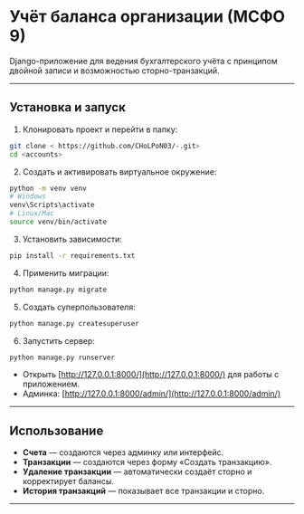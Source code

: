 
# Учёт баланса организации (МСФО 9)

Django-приложение для ведения бухгалтерского учёта с принципом двойной записи и возможностью сторно-транзакций.

---

## Установка и запуск

1. Клонировать проект и перейти в папку:

```bash
git clone < https://github.com/CHoLPoN03/-.git>
cd <accounts>
```

2. Создать и активировать виртуальное окружение:

```bash
python -m venv venv
# Windows
venv\Scripts\activate
# Linux/Mac
source venv/bin/activate
```

3. Установить зависимости:

```bash
pip install -r requirements.txt
```

4. Применить миграции:

```bash
python manage.py migrate
```

5. Создать суперпользователя:

```bash
python manage.py createsuperuser
```

6. Запустить сервер:

```bash
python manage.py runserver
```

* Открыть [http://127.0.0.1:8000/](http://127.0.0.1:8000/) для работы с приложением.
* Админка: [http://127.0.0.1:8000/admin/](http://127.0.0.1:8000/admin/)

---

## Использование

* **Счета** — создаются через админку или интерфейс.
* **Транзакции** — создаются через форму «Создать транзакцию».
* **Удаление транзакции** — автоматически создаёт сторно и корректирует балансы.
* **История транзакций** — показывает все транзакции и сторно.

---
